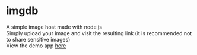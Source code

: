 # imgdb
A simple image host made with node js  
Simply upload your image and visit the resulting link (it is recommended not to share sensitive images)  
View the demo app [here](https://imgdb.bistromath25.repl.co)